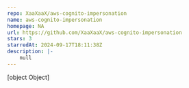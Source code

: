 ```yaml
---
repo: XaaXaaX/aws-cognito-impersonation
name: aws-cognito-impersonation
homepage: NA
url: https://github.com/XaaXaaX/aws-cognito-impersonation
stars: 3
starredAt: 2024-09-17T18:11:38Z
description: |-
    null
---
```


[object Object]
